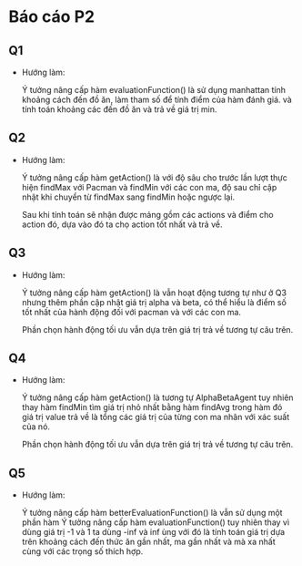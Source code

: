 # Báo cáo P2

## Q1

* Hướng làm:

    Ý tưởng nâng cấp hàm evaluationFunction() là sử dụng manhattan tính khoảng cách đến đồ ăn, làm tham số để tính điểm của hàm đánh giá.
	và tính toán khoảng các đến đồ ăn và trả về giá trị min.

## Q2

* Hướng làm:

    Ý tưởng nâng cấp hàm getAction() là với độ sâu cho trước lần lượt thực hiện findMax với Pacman và findMin với các con ma, độ sau chỉ cập nhật khi chuyển từ findMax sang findMin hoặc ngược lại.

    Sau khi tính toán sẽ nhận được mảng gồm các actions và điểm cho action đó, dựa vào đó ta chọ action tốt nhất và trả về.

## Q3

* Hướng làm:

    Ý tưởng nâng cấp hàm getAction() là vẫn hoạt động tương tự như ở Q3 nhưng thêm phần cập nhật giá trị alpha và beta, có thể hiểu là điểm số tốt nhất của hành động đối với pacman và với các con ma.

    Phần chọn hành động tối ưu vẫn dựa trên giá trị trả về tương tự câu trên.

## Q4

* Hướng làm:

    Ý tưởng nâng cấp hàm getAction() là tương tự AlphaBetaAgent tuy nhiên thay hàm findMin tìm giá trị nhỏ nhất bằng hàm findAvg trong hàm đó giá trị value trả về là tổng các giá trị của từng con ma nhân với xác suất của nó.

    Phần chọn hành động tối ưu vẫn dựa trên giá trị trả về tương tự câu trên.

## Q5

* Hướng làm:

    Ý tưởng nâng cấp hàm betterEvaluationFunction() là vẫn sử dụng một phần hàm Ý tưởng nâng cấp hàm evaluationFunction() tuy nhiên thay vì dùng giá trị -1 và 1 ta dùng -inf và inf ùng với đó là tính toán giá trị dựa trên khoảng cách đến thức ăn gần nhất, ma gần nhất và mà xa nhất cùng với các trọng số thích hợp.
